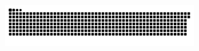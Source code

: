 <picture>
  <source media="(prefers-color-scheme: dark)" srcset="https://raw.githubusercontent.com/MarineHakobyan/MarineHakobyan/e3e3b6f23a8a87bd428acec08f1916cd20340d13/github-contribution-grid-snake-dark.svg" />
  <source media="(prefers-color-scheme: light)" srcset="https://raw.githubusercontent.com/MarineHakobyan/MarineHakobyan/e3e3b6f23a8a87bd428acec08f1916cd20340d13/github-contribution-grid-snake.svg" />
  <img alt="github-snake" src="https://raw.githubusercontent.com/MarineHakobyan/MarineHakobyan/e3e3b6f23a8a87bd428acec08f1916cd20340d13/github-contribution-grid-snake-dark.svg" />
</picture>
